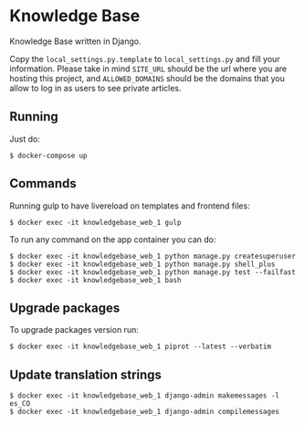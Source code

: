# Knowledge Base

Knowledge Base written in Django.

Copy the `local_settings.py.template` to `local_settings.py` and fill your
information. Please take in mind `SITE_URL` should be the url where you are
hosting this project, and `ALLOWED_DOMAINS` should be the domains that you
allow to log in as users to see private articles.

## Running

Just do:

    $ docker-compose up


## Commands

Running gulp to have livereload on templates and frontend files:

    $ docker exec -it knowledgebase_web_1 gulp

To run any command on the app container you can do:

    $ docker exec -it knowledgebase_web_1 python manage.py createsuperuser
    $ docker exec -it knowledgebase_web_1 python manage.py shell_plus
    $ docker exec -it knowledgebase_web_1 python manage.py test --failfast
    $ docker exec -it knowledgebase_web_1 bash


## Upgrade packages

To upgrade packages version run:

    $ docker exec -it knowledgebase_web_1 piprot --latest --verbatim


## Update translation strings

    $ docker exec -it knowledgebase_web_1 django-admin makemessages -l es_CO
    $ docker exec -it knowledgebase_web_1 django-admin compilemessages
